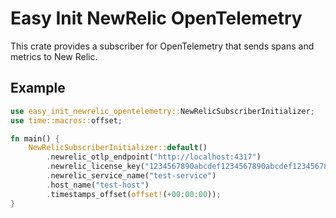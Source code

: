 # Easy Init NewRelic OpenTelemetry

This crate provides a subscriber for OpenTelemetry that sends spans and metrics to New Relic.

## Example
```rust
use easy_init_newrelic_opentelemetry::NewRelicSubscriberInitializer;
use time::macros::offset;

fn main() {
    NewRelicSubscriberInitializer::default()
        .newrelic_otlp_endpoint("http://localhost:4317")
        .newrelic_license_key("1234567890abcdef1234567890abcdef12345678")
        .newrelic_service_name("test-service")
        .host_name("test-host")
        .timestamps_offset(offset!(+00:00:00));
}
```
